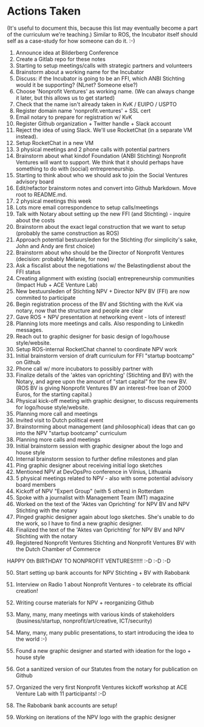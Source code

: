 # Actions Taken

(It's useful to document this, because this list may eventually become a part of the curriculum we're teaching.)  Similar to ROS, the Incubator itself should self as a case-study for how someone can do it.   :-)

1. Announce idea at Bilderberg Conference
2. Create a Gitlab repo for these notes
3. Starting to setup meetings/calls with strategic partners and volunteers
4. Brainstorm about a working name for the Incubator
5. Discuss: if the Incubator is going to be an FFI, which ANBI Stichting would it be supporting?  (NLnet?  Someone else?)
6. Choose 'Nonprofit Ventures' as working name.  (We can always change it later, but this allows us to get started)
7. Check that the name isn't already taken in KvK / EUIPO / USPTO
8. Register domain name 'nonprofit.ventures' + SSL cert
9. Email notary to prepare for registration w/ KvK
10. Register Github organization + Twitter handle + Slack account
11. Reject the idea of using Slack.  We'll use RocketChat (in a separate VM instead).
12. Setup RocketChat in a new VM
13. 3 physical meetings and 2 phone calls with potential partners
14. Brainstorm about what kindof Foundation (ANBI Stichting) Nonprofit Ventures will want to support.  We think that it should perhaps have something to do with (social) entrepreneurship.
15. Starting to think about who we should ask to join the Social Ventures advisory board
16. Edit/refactor brainstorm notes and convert into Github Markdown.  Move root to README.md.
17. 2 physical meetings this week
18. Lots more email correspondence to setup calls/meetings
19. Talk with Notary about setting up the new FFI (and Stichting) - inquire about the costs
20. Brainstorm about the exact legal construction that we want to setup (probably the same construction as ROS)
21. Approach potential bestuursleden for the Stichting (for simplicity's sake, John and Andy are first choice)
22. Brainstorm about who should be the Director of Nonprofit Ventures (decision: probably Melanie, for now)
23. Ask a fiscalist about the negotiations w/ the Belastingdienst about the FFI status
24. Creating alignment with existing (social) entrepreneurship communities (Impact Hub + ACE Venture Lab)
25. New bestuursleden of Stichting NPV + Director NPV BV (FFI) are now commited to participate
26. Begin registration process of the BV and Stichting with the KvK via notary, now that the structure and people are clear
27. Gave ROS + NPV presentation at networking event - lots of interest!
28. Planning lots more meetings and calls.  Also responding to LinkedIn messages.
29. Reach out to graphic designer for basic design of logo/house style/website.
30. Setup ROS-internal RocketChat channel to coordinate NPV work
31. Initial brainstorm version of draft curriculum for FFI "startup bootcamp" on Github
32. Phone call w/ more incubators to possibly partner with
33. Finalize details of the 'aktes van oprichting' (Stichting and BV) with the Notary, and agree upon the amount of "start capital" for the new BV.  (ROS BV is giving Nonprofit Ventures BV an interest-free loan of 2000 Euros, for the starting capital.)
34. Physical kick-off meeting with graphic designer, to discuss requirements for logo/house style/website.
35. Planning more call and meetings
36. Invited visit to Dutch political event
37. Brainstorming about management (and philosophical) ideas that can go into the NPV "startup bootcamp" curriculum
38. Planning more calls and meetings
39. Initial brainstorm session with graphic designer about the logo and house style
40. Internal brainstorm session to further define milestones and plan
41. Ping graphic designer about receiving initial logo sketches
42. Mentioned NPV at DevOpsPro conference in Vilnius, Lithuania
43. 5 physical meetings related to NPV - also with some potential advisory board members
44. Kickoff of NPV "Expert Group" (with 5 others) in Rotterdam
45. Spoke with a journalist with Management Team (MT) magazine
46. Worked on the text of the 'Aktes van Oprichting' for NPV BV and NPV Stichting with the notary
47. Pinged graphic designer again about logo sketches.  She's unable to do the work, so I have to find a new graphic designer.
48. Finalized the text of the 'Aktes van Oprichting' for NPV BV and NPV Stichting with the notary
49. Registered Nonprofit Ventures Stichting and Nonprofit Ventures BV with the Dutch Chamber of Commerce 

HAPPY 0th BIRTHDAY TO NONPROFIT VENTURES!!!!!!   :-D :-D :-D

50. Start setting up bank accounts for NPV Stichting + BV with Rabobank
51. Interview on Radio 1 about Nonprofit Ventures - to celebrate its official creation! 
52. Writing course materials for NPV + reorganizing Github
53. Many, many, many meetings with various kinds of stakeholders (business/startup, nonprofit/art/creative, ICT/security)
54. Many, many, many public presentations, to start introducing the idea to the world    :-)
55. Found a new graphic designer and started with ideation for the logo + house style
56. Got a sanitized version of our Statutes from the notary for publication on Github

57. Organized the very first Nonprofit Ventures kickoff workshop at ACE Venture Lab with 11 participants!   :-D

58. The Rabobank bank accounts are setup!
59. Working on iterations of the NPV logo with the graphic designer


